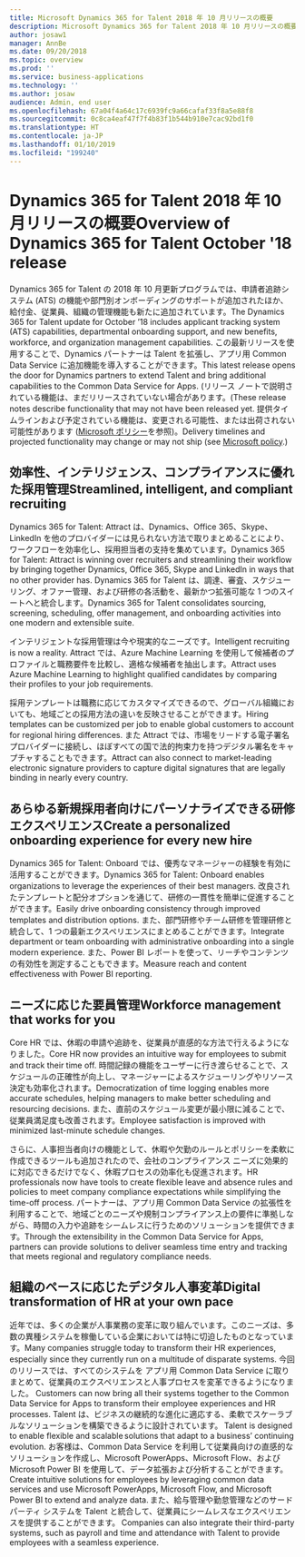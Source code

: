 ```yaml
---
title: Microsoft Dynamics 365 for Talent 2018 年 10 月リリースの概要
description: Microsoft Dynamics 365 for Talent 2018 年 10 月リリースの概要
author: josaw1
manager: AnnBe
ms.date: 09/20/2018
ms.topic: overview
ms.prod: ''
ms.service: business-applications
ms.technology: ''
ms.author: josaw
audience: Admin, end user
ms.openlocfilehash: 67a04f4a64c17c6939fc9a66cafaf33f8a5e88f8
ms.sourcegitcommit: 0c8ca4eaf47f7f4b83f1b544b910e7cac92bd1f0
ms.translationtype: HT
ms.contentlocale: ja-JP
ms.lasthandoff: 01/10/2019
ms.locfileid: "199240"
---
```

#  <a name="overview-of-dynamics-365-for-talent-october-18-release"></a><span data-ttu-id="86115-103">Dynamics 365 for Talent 2018 年 10 月リリースの概要</span><span class="sxs-lookup"><span data-stu-id="86115-103">Overview of Dynamics 365 for Talent October '18 release</span></span>

<span data-ttu-id="86115-104">Dynamics 365 for Talent の 2018 年 10 月更新プログラムでは、申請者追跡システム (ATS) の機能や部門別オンボーディングのサポートが追加されたほか、給付金、従業員、組織の管理機能も新たに追加されています。</span><span class="sxs-lookup"><span data-stu-id="86115-104">The Dynamics 365 for Talent update for October ’18 includes applicant tracking system (ATS) capabilities, departmental onboarding support, and new benefits, workforce, and organization management capabilities.</span></span> <span data-ttu-id="86115-105">この最新リリースを使用することで、Dynamics パートナーは Talent を拡張し、アプリ用 Common Data Service に追加機能を導入することができます。</span><span class="sxs-lookup"><span data-stu-id="86115-105">This latest release opens the door for Dynamics partners to extend Talent and bring additional capabilities to the Common Data Service for Apps.</span></span> <span data-ttu-id="86115-106">(リリース ノートで説明されている機能は、まだリリースされていない場合があります。</span><span class="sxs-lookup"><span data-stu-id="86115-106">(These release notes describe functionality that may not have been released yet.</span></span> <span data-ttu-id="86115-107">提供タイムラインおよび予定されている機能は、変更される可能性、または出荷されない可能性があります ([Microsoft ポリシー](https://go.microsoft.com/fwlink/p/?linkid=2007332)を参照)。</span><span class="sxs-lookup"><span data-stu-id="86115-107">Delivery timelines and projected functionality may change or may not ship (see [Microsoft policy](https://go.microsoft.com/fwlink/p/?linkid=2007332).)</span></span>

## <a name="streamlined-intelligent-and-compliant-recruiting"></a><span data-ttu-id="86115-108">効率性、インテリジェンス、コンプライアンスに優れた採用管理</span><span class="sxs-lookup"><span data-stu-id="86115-108">Streamlined, intelligent, and compliant recruiting</span></span>

<span data-ttu-id="86115-109">Dynamics 365 for Talent: Attract は、Dynamics、Office 365、Skype、LinkedIn を他のプロバイダーには見られない方法で取りまとめることにより、ワークフローを効率化し、採用担当者の支持を集めています。</span><span class="sxs-lookup"><span data-stu-id="86115-109">Dynamics 365 for Talent: Attract is winning over recruiters and streamlining their workflow by bringing together Dynamics, Office 365, Skype and LinkedIn in ways that no other provider has.</span></span> <span data-ttu-id="86115-110">Dynamics 365 for Talent は、調達、審査、スケジューリング、オファー管理、および研修の各活動を、最新かつ拡張可能な 1 つのスイートへと統合します。</span><span class="sxs-lookup"><span data-stu-id="86115-110">Dynamics 365 for Talent consolidates sourcing, screening, scheduling, offer management, and onboarding activities into one modern and extensible suite.</span></span> 

<span data-ttu-id="86115-111">インテリジェントな採用管理は今や現実的なニーズです。</span><span class="sxs-lookup"><span data-stu-id="86115-111">Intelligent recruiting is now a reality.</span></span> <span data-ttu-id="86115-112">Attract では、Azure Machine Learning を使用して候補者のプロファイルと職務要件を比較し、適格な候補者を抽出します。</span><span class="sxs-lookup"><span data-stu-id="86115-112">Attract uses Azure Machine Learning to highlight qualified candidates by comparing their profiles to your job requirements.</span></span>  

<span data-ttu-id="86115-113">採用テンプレートは職務に応じてカスタマイズできるので、グローバル組織においても、地域ごとの採用方法の違いを反映させることができます。</span><span class="sxs-lookup"><span data-stu-id="86115-113">Hiring templates can be customized per job to enable global customers to account for regional hiring differences.</span></span> <span data-ttu-id="86115-114">また Attract では、市場をリードする電子署名プロバイダーに接続し、ほぼすべての国で法的拘束力を持つデジタル署名をキャプチャすることもできます。</span><span class="sxs-lookup"><span data-stu-id="86115-114">Attract can also connect to market-leading electronic signature providers to capture digital signatures that are legally binding in nearly every country.</span></span> 

## <a name="create-a-personalized-onboarding-experience-for-every-new-hire"></a><span data-ttu-id="86115-115">あらゆる新規採用者向けにパーソナライズできる研修エクスペリエンス</span><span class="sxs-lookup"><span data-stu-id="86115-115">Create a personalized onboarding experience for every new hire</span></span>

<span data-ttu-id="86115-116">Dynamics 365 for Talent: Onboard では、優秀なマネージャーの経験を有効に活用することができます。</span><span class="sxs-lookup"><span data-stu-id="86115-116">Dynamics 365 for Talent: Onboard enables organizations to leverage the experiences of their best managers.</span></span>  <span data-ttu-id="86115-117">改良されたテンプレートと配分オプションを通じて、研修の一貫性を簡単に促進することができます。</span><span class="sxs-lookup"><span data-stu-id="86115-117">Easily drive onboarding consistency through improved templates and distribution options.</span></span> <span data-ttu-id="86115-118">また、部門研修やチーム研修を管理研修と統合して、1 つの最新エクスペリエンスにまとめることができます。</span><span class="sxs-lookup"><span data-stu-id="86115-118">Integrate department or team onboarding with administrative onboarding into a single modern experience.</span></span> <span data-ttu-id="86115-119">また、Power BI レポートを使って、リーチやコンテンツの有効性を測定することもできます。</span><span class="sxs-lookup"><span data-stu-id="86115-119">Measure reach and content effectiveness with Power BI reporting.</span></span>  

## <a name="workforce-management-that-works-for-you"></a><span data-ttu-id="86115-120">ニーズに応じた要員管理</span><span class="sxs-lookup"><span data-stu-id="86115-120">Workforce management that works for you</span></span>

<span data-ttu-id="86115-121">Core HR では、休暇の申請や追跡を、従業員が直感的な方法で行えるようになりました。</span><span class="sxs-lookup"><span data-stu-id="86115-121">Core HR now provides an intuitive way for employees to submit and track their time off.</span></span> <span data-ttu-id="86115-122">時間記録の機能をユーザーに行き渡らせることで、スケジュールの正確性が向上し、マネージャーによるスケジューリングやリソース決定も効率化されます。</span><span class="sxs-lookup"><span data-stu-id="86115-122">Democratization of time logging enables more accurate schedules, helping managers to make better scheduling and resourcing decisions.</span></span> <span data-ttu-id="86115-123">また、直前のスケジュール変更が最小限に減ることで、従業員満足度も改善されます。</span><span class="sxs-lookup"><span data-stu-id="86115-123">Employee satisfaction is improved with minimized last-minute schedule changes.</span></span> 

<span data-ttu-id="86115-124">さらに、人事担当者向けの機能として、休暇や欠勤のルールとポリシーを柔軟に作成できるツールも追加されたので、会社のコンプライアンス ニーズに効果的に対応できるだけでなく、休暇プロセスの効率化も促進されます。</span><span class="sxs-lookup"><span data-stu-id="86115-124">HR professionals now have tools to create flexible leave and absence rules and policies to meet company compliance expectations while simplifying the time-off process.</span></span>  <span data-ttu-id="86115-125">パートナーは、アプリ用 Common Data Service の拡張性を利用することで、地域ごとのニーズや規制コンプライアンス上の要件に準拠しながら、時間の入力や追跡をシームレスに行うためのソリューションを提供できます。</span><span class="sxs-lookup"><span data-stu-id="86115-125">Through the extensibility in the Common Data Service for Apps, partners can provide solutions to deliver seamless time entry and tracking that meets regional and regulatory compliance needs.</span></span> 

## <a name="digital-transformation-of-hr-at-your-own-pace"></a><span data-ttu-id="86115-126">組織のペースに応じたデジタル人事変革</span><span class="sxs-lookup"><span data-stu-id="86115-126">Digital transformation of HR at your own pace</span></span>

<span data-ttu-id="86115-127">近年では、多くの企業が人事業務の変革に取り組んでいます。このニーズは、多数の異種システムを稼働している企業においては特に切迫したものとなっています。</span><span class="sxs-lookup"><span data-stu-id="86115-127">Many companies struggle today to transform their HR experiences, especially since they currently run on a multitude of disparate systems.</span></span> <span data-ttu-id="86115-128">今回のリリースでは、すべてのシステムを アプリ用 Common Data Service に取りまとめて、従業員のエクスペリエンスと人事プロセスを変革できるようになりました。 </span><span class="sxs-lookup"><span data-stu-id="86115-128">Customers can now bring all their systems together to the Common Data Service for Apps to transform their employee experiences and HR processes.</span></span> <span data-ttu-id="86115-129">Talent は、ビジネスの継続的な進化に適応する、柔軟でスケーラブルなソリューションを構築できるように設計されています。 </span><span class="sxs-lookup"><span data-stu-id="86115-129">Talent is designed to enable flexible and scalable solutions that adapt to a business’ continuing evolution.</span></span> <span data-ttu-id="86115-130">お客様は、Common Data Service を利用して従業員向けの直感的なソリューションを作成し、Microsoft PowerApps、Microsoft Flow、および Microsoft Power BI を使用して、データ拡張および分析することができます。</span><span class="sxs-lookup"><span data-stu-id="86115-130">Create intuitive solutions for employees by leveraging common data services and use Microsoft PowerApps, Microsoft Flow, and Microsoft Power BI to extend and analyze data.</span></span><span data-ttu-id="86115-131"> また、給与管理や勤怠管理などのサード パーティ システムを Talent と統合して、従業員にシームレスなエクスペリエンスを提供することができます。</span><span class="sxs-lookup"><span data-stu-id="86115-131"> Companies can also integrate their third-party systems, such as payroll and time and attendance with Talent to provide employees with a seamless experience.</span></span> 
